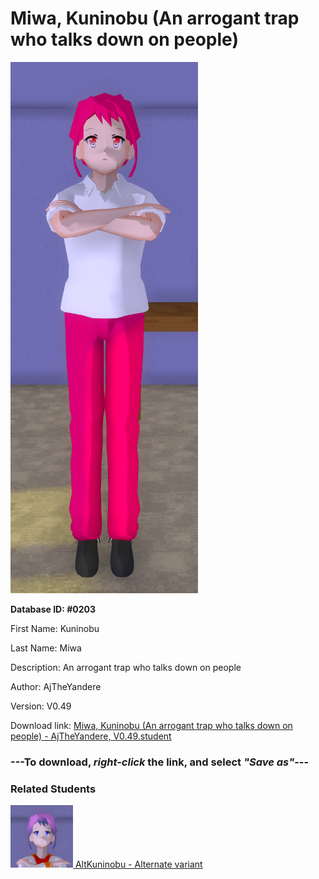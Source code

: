 # Miwa, Kuninobu (An arrogant trap who talks down on people)

<img src="../../Files/Images/Miwa, Kuninobu (An arrogant trap who talks down on people).png" title="Miwa, Kuninobu (An arrogant trap who talks down on people) - AjTheYandere, V0.49">

**Database ID: #0203**

First Name: Kuninobu

Last Name: Miwa

Description: An arrogant trap who talks down on people

Author: AjTheYandere

Version: V0.49

Download link: <a href="https://raw.githubusercontent.com/Arbiter1223/Daigaku-Gurashi-Custom-Students/master/Files/Student%20Files/Miwa%2C%20Kuninobu%20(An%20arrogant%20trap%20who%20talks%20down%20on%20people)%20-%20AjTheYandere%2C%20V0.49.student">Miwa, Kuninobu (An arrogant trap who talks down on people) - AjTheYandere, V0.49.student</a>

### ---**To download, _right-click_ the link, and select _"Save as"_**---

### Related Students

<a href="Mazaki, AltKuninobu (An alternate version of Kuninobu).md"><img src="../../Files/Thumbs/Mazaki, AltKuninobu (An alternate version of Kuninobu).png" height="100" width="100" title="Mazaki, AltKuninobu (An alternate version of Kuninobu) - AjTheYandere, V0.49"></a><a href="Mazaki, AltKuninobu (An alternate version of Kuninobu).md"> AltKuninobu - Alternate variant</a>

